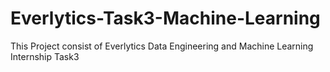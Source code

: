 # Everlytics-Task3-Machine-Learning
 This Project consist of Everlytics Data Engineering and Machine Learning Internship Task3
